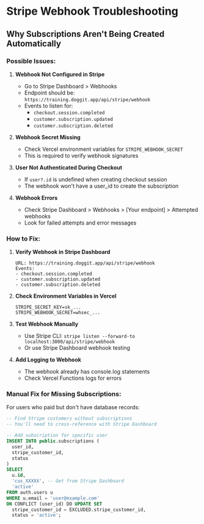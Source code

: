 # Stripe Webhook Troubleshooting

## Why Subscriptions Aren't Being Created Automatically

### Possible Issues:

1. **Webhook Not Configured in Stripe**
   - Go to Stripe Dashboard > Webhooks
   - Endpoint should be: `https://training.doggit.app/api/stripe/webhook`
   - Events to listen for:
     - `checkout.session.completed`
     - `customer.subscription.updated`
     - `customer.subscription.deleted`

2. **Webhook Secret Missing**
   - Check Vercel environment variables for `STRIPE_WEBHOOK_SECRET`
   - This is required to verify webhook signatures

3. **User Not Authenticated During Checkout**
   - If `user?.id` is undefined when creating checkout session
   - The webhook won't have a user_id to create the subscription

4. **Webhook Errors**
   - Check Stripe Dashboard > Webhooks > [Your endpoint] > Attempted webhooks
   - Look for failed attempts and error messages

### How to Fix:

1. **Verify Webhook in Stripe Dashboard**
   ```
   URL: https://training.doggit.app/api/stripe/webhook
   Events:
   - checkout.session.completed
   - customer.subscription.updated
   - customer.subscription.deleted
   ```

2. **Check Environment Variables in Vercel**
   ```
   STRIPE_SECRET_KEY=sk_...
   STRIPE_WEBHOOK_SECRET=whsec_...
   ```

3. **Test Webhook Manually**
   - Use Stripe CLI: `stripe listen --forward-to localhost:3000/api/stripe/webhook`
   - Or use Stripe Dashboard webhook testing

4. **Add Logging to Webhook**
   - The webhook already has console.log statements
   - Check Vercel Functions logs for errors

### Manual Fix for Missing Subscriptions:

For users who paid but don't have database records:

```sql
-- Find Stripe customers without subscriptions
-- You'll need to cross-reference with Stripe Dashboard

-- Add subscription for specific user
INSERT INTO public.subscriptions (
  user_id,
  stripe_customer_id,
  status
)
SELECT 
  u.id,
  'cus_XXXXX', -- Get from Stripe Dashboard
  'active'
FROM auth.users u
WHERE u.email = 'user@example.com'
ON CONFLICT (user_id) DO UPDATE SET 
  stripe_customer_id = EXCLUDED.stripe_customer_id,
  status = 'active';
```